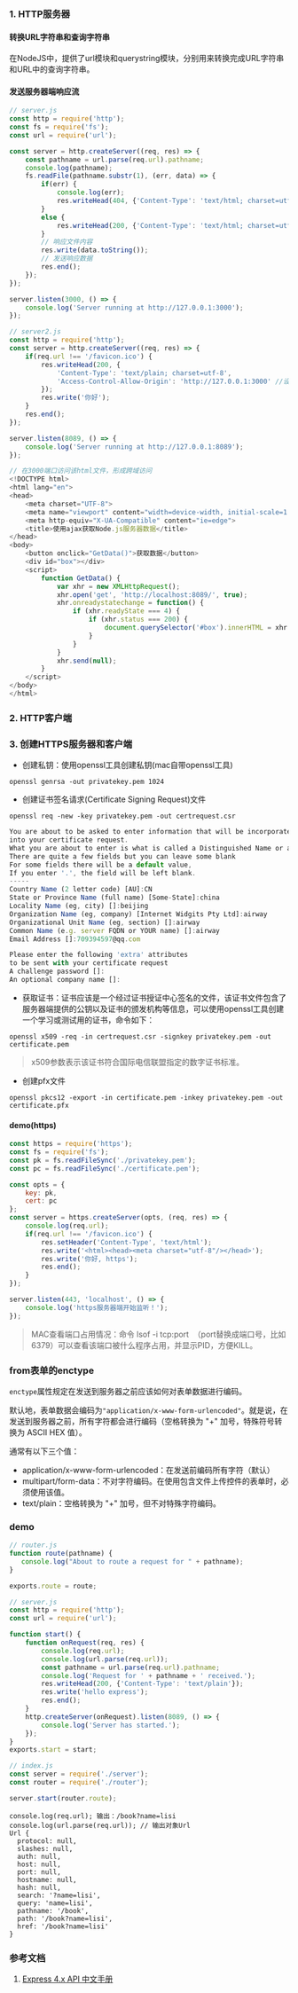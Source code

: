 ### 1. HTTP服务器
#### 转换URL字符串和查询字符串
在NodeJS中，提供了url模块和querystring模块，分别用来转换完成URL字符串和URL中的查询字符串。
#### 发送服务器端响应流
```js
// server.js
const http = require('http');
const fs = require('fs');
const url = require('url');

const server = http.createServer((req, res) => {
    const pathname = url.parse(req.url).pathname;
    console.log(pathname);
    fs.readFile(pathname.substr(1), (err, data) => {
        if(err) {
            console.log(err);
            res.writeHead(404, {'Content-Type': 'text/html; charset=utf-8'});
        }
        else {
            res.writeHead(200, {'Content-Type': 'text/html; charset=utf-8'});
        }
        // 响应文件内容
        res.write(data.toString());
        // 发送响应数据
        res.end();
    });
});

server.listen(3000, () => {
    console.log('Server running at http://127.0.0.1:3000');
});
```
```js
// server2.js
const http = require('http');
const server = http.createServer((req, res) => {
    if(req.url !== '/favicon.ico') {
        res.writeHead(200, {
            'Content-Type': 'text/plain; charset=utf-8',
            'Access-Control-Allow-Origin': 'http://127.0.0.1:3000' //设置允许跨域
        });
        res.write('你好');
    }
    res.end();
});

server.listen(8089, () => {
    console.log('Server running at http://127.0.0.1:8089');
});
```
```js
// 在3000端口访问该html文件，形成跨域访问
<!DOCTYPE html>
<html lang="en">
<head>
    <meta charset="UTF-8">
    <meta name="viewport" content="width=device-width, initial-scale=1.0">
    <meta http-equiv="X-UA-Compatible" content="ie=edge">
    <title>使用ajax获取Node.js服务器数据</title>
</head>
<body>
    <button onclick="GetData()">获取数据</button>
    <div id="box"></div>
    <script>
        function GetData() {
            var xhr = new XMLHttpRequest();
            xhr.open('get', 'http://localhost:8089/', true);
            xhr.onreadystatechange = function() {
                if (xhr.readyState === 4) {
                    if (xhr.status === 200) {
                        document.querySelector('#box').innerHTML = xhr.responseText;
                    }
                }
            }
            xhr.send(null);
        }
    </script>
</body>
</html>
```
### 2. HTTP客户端
### 3. 创建HTTPS服务器和客户端
* 创建私钥：使用openssl工具创建私钥(mac自带openssl工具)

```
openssl genrsa -out privatekey.pem 1024
```

* 创建证书签名请求(Certificate Signing Request)文件

```
openssl req -new -key privatekey.pem -out certrequest.csr
```
```js
You are about to be asked to enter information that will be incorporated
into your certificate request.
What you are about to enter is what is called a Distinguished Name or a DN.
There are quite a few fields but you can leave some blank
For some fields there will be a default value,
If you enter '.', the field will be left blank.
-----
Country Name (2 letter code) [AU]:CN
State or Province Name (full name) [Some-State]:china
Locality Name (eg, city) []:beijing
Organization Name (eg, company) [Internet Widgits Pty Ltd]:airway
Organizational Unit Name (eg, section) []:airway
Common Name (e.g. server FQDN or YOUR name) []:airway
Email Address []:709394597@qq.com

Please enter the following 'extra' attributes
to be sent with your certificate request
A challenge password []:
An optional company name []:
```

* 获取证书：证书应该是一个经过证书授证中心签名的文件，该证书文件包含了服务器端提供的公钥以及证书的颁发机构等信息，可以使用openssl工具创建一个学习或测试用的证书，命令如下：

```
openssl x509 -req -in certrequest.csr -signkey privatekey.pem -out certificate.pem
```

>x509参数表示该证书符合国际电信联盟指定的数字证书标准。

* 创建pfx文件

```
openssl pkcs12 -export -in certificate.pem -inkey privatekey.pem -out certificate.pfx
```
#### demo(https)
```js
const https = require('https');
const fs = require('fs');
const pk = fs.readFileSync('./privatekey.pem');
const pc = fs.readFileSync('./certificate.pem');

const opts = {
    key: pk,
    cert: pc
};
const server = https.createServer(opts, (req, res) => {
    console.log(req.url);
    if(req.url !== '/favicon.ico') {
        res.setHeader('Content-Type', 'text/html');
        res.write('<html><head><meta charset="utf-8"/></head>');
        res.write('你好, https');
        res.end();
    }
});

server.listen(443, 'localhost', () => {
    console.log('https服务器端开始监听！');
});
```
>MAC查看端口占用情况：命令 lsof -i tcp:port  （port替换成端口号，比如6379）可以查看该端口被什么程序占用，并显示PID，方便KILL。

### from表单的enctype
`enctype`属性规定在发送到服务器之前应该如何对表单数据进行编码。

默认地，表单数据会编码为`"application/x-www-form-urlencoded"`。就是说，在发送到服务器之前，所有字符都会进行编码（空格转换为 "+" 加号，特殊符号转换为 ASCII HEX 值）。

通常有以下三个值：

* application/x-www-form-urlencoded：在发送前编码所有字符（默认）
* multipart/form-data：不对字符编码。在使用包含文件上传控件的表单时，必须使用该值。
* text/plain：空格转换为 "+" 加号，但不对特殊字符编码。

### demo
```js
// router.js
function route(pathname) {
   console.log("About to route a request for " + pathname);
}

exports.route = route;
```
```js
// server.js
const http = require('http');
const url = require('url');

function start() {
    function onRequest(req, res) {
        console.log(req.url);
        console.log(url.parse(req.url));
        const pathname = url.parse(req.url).pathname;
        console.log('Request for ' + pathname + ' received.');
        res.writeHead(200, {'Content-Type': 'text/plain'});
        res.write('hello express');
        res.end();
    }
    http.createServer(onRequest).listen(8089, () => {
        console.log('Server has started.');
    });
}
exports.start = start;
```
```js
// index.js
const server = require('./server');
const router = require('./router');

server.start(router.route);
```
```
console.log(req.url); 输出：/book?name=lisi
console.log(url.parse(req.url)); // 输出对象Url
Url {
  protocol: null,
  slashes: null,
  auth: null,
  host: null,
  port: null,
  hostname: null,
  hash: null,
  search: '?name=lisi',
  query: 'name=lisi',
  pathname: '/book',
  path: '/book?name=lisi',
  href: '/book?name=lisi'
}
```

### 参考文档
1. [Express 4.x API 中文手册](http://www.expressjs.com.cn/4x/api.html#req.query)